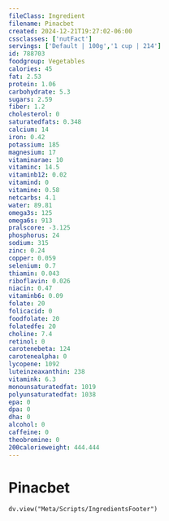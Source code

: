 ```yaml
---
fileClass: Ingredient
filename: Pinacbet
created: 2024-12-21T19:27:02-06:00
cssclasses: ['nutFact']
servings: ['Default | 100g','1 cup | 214']
id: 788703
foodgroup: Vegetables
calories: 45
fat: 2.53
protein: 1.06
carbohydrate: 5.3
sugars: 2.59
fiber: 1.2
cholesterol: 0
saturatedfats: 0.348
calcium: 14
iron: 0.42
potassium: 185
magnesium: 17
vitaminarae: 10
vitaminc: 14.5
vitaminb12: 0.02
vitamind: 0
vitamine: 0.58
netcarbs: 4.1
water: 89.81
omega3s: 125
omega6s: 913
pralscore: -3.125
phosphorus: 24
sodium: 315
zinc: 0.24
copper: 0.059
selenium: 0.7
thiamin: 0.043
riboflavin: 0.026
niacin: 0.47
vitaminb6: 0.09
folate: 20
folicacid: 0
foodfolate: 20
folatedfe: 20
choline: 7.4
retinol: 0
carotenebeta: 124
carotenealpha: 0
lycopene: 1092
luteinzeaxanthin: 238
vitamink: 6.3
monounsaturatedfat: 1019
polyunsaturatedfat: 1038
epa: 0
dpa: 0
dha: 0
alcohol: 0
caffeine: 0
theobromine: 0
200calorieweight: 444.444
---
```


# Pinacbet

```dataviewjs
dv.view("Meta/Scripts/IngredientsFooter")
```